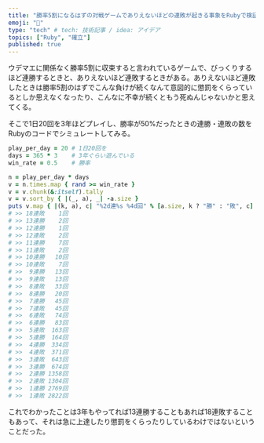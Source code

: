 ```yaml
---
title: "勝率5割になるはずの対戦ゲームでありえないほどの連敗が起きる事象をRubyで検証する"
emoji: "🐥"
type: "tech" # tech: 技術記事 / idea: アイデア
topics: ["Ruby", "確立"]
published: true
---
```


ウデマエに関係なく勝率5割に収束すると言われているゲームで、びっくりするほど連勝するときと、ありえないほど連敗するときがある。ありえないほど連敗したときは勝率5割のはずでこんな負けが続くなんて意図的に懲罰をくらっているとしか思えなくなったり、こんなに不幸が続くともう死ぬんじゃないかと思えてくる。

そこで1日20回を3年ほどプレイし、勝率が50%だったときの連勝・連敗の数をRubyのコードでシミュレートしてみる。

```ruby
play_per_day = 20 # 1日20回を
days = 365 * 3    # 3年ぐらい遊んでいる
win_rate = 0.5    # 勝率

n = play_per_day * days
v = n.times.map { rand >= win_rate }
v = v.chunk(&:itself).tally
v = v.sort_by { |(_, a), _| -a.size }
puts v.map { |(k, a), c| "%2d連%s %4d回" % [a.size, k ? "勝" : "敗", c] }
# >> 18連敗    1回
# >> 13連勝    2回
# >> 12連勝    1回
# >> 12連敗    2回
# >> 11連勝    7回
# >> 11連敗    2回
# >> 10連勝   10回
# >> 10連敗    7回
# >>  9連勝   13回
# >>  9連敗   13回
# >>  8連敗   33回
# >>  8連勝   20回
# >>  7連勝   45回
# >>  7連敗   45回
# >>  6連敗   74回
# >>  6連勝   83回
# >>  5連敗  163回
# >>  5連勝  164回
# >>  4連勝  334回
# >>  4連敗  371回
# >>  3連敗  643回
# >>  3連勝  674回
# >>  2連勝 1358回
# >>  2連敗 1304回
# >>  1連勝 2769回
# >>  1連敗 2822回
```

これでわかったことは3年もやってれば13連勝することもあれば18連敗することもあって、それは急に上達したり懲罰をくらったりしているわけではないということだった。

